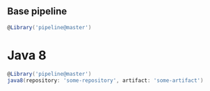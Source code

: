 ## Base pipeline

```groovy
@Library('pipeline@master')
```

# Java 8

```groovy
@Library('pipeline@master')
java8(repository: 'some-repository', artifact: 'some-artifact')
```
